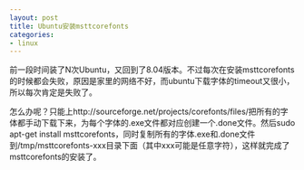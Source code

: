 ```yaml
---
layout: post
title: Ubuntu安装msttcorefonts
categories:
- linux
---
```

前一段时间装了N次Ubuntu，又回到了8.04版本。不过每次在安装msttcorefonts的时候都会失败，原因是家里的网络不好，而ubuntu下载字体的timeout又很小，所以每次肯定是失败了。

怎么办呢？只能上http://sourceforge.net/projects/corefonts/files/把所有的字体都手动下载下来，为每个字体的.exe文件都对应创建一个.done文件。然后sudo apt-get install msttcorefonts，同时复制所有的字体.exe和.done文件到/tmp/msttcorefonts-xxx目录下面（其中xxx可能是任意字符），这样就完成了msttcorefonts的安装了。


